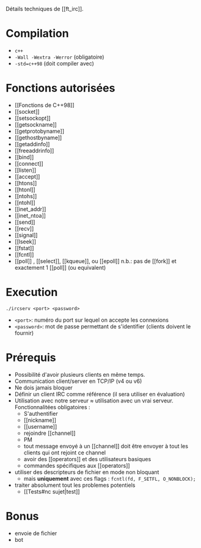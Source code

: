Détails techniques de [[ft_irc]].
# Compilation
- `c++`
- `-Wall -Wextra -Werror` (obligatoire)
- `-std=c++98` (doit compiler avec)
# Fonctions autorisées
- [[Fonctions de C++98]]
- [[socket]]
- [[setsockopt]]
- [[getsockname]]
- [[getprotobyname]]
- [[gethostbyname]]
- [[getaddinfo]]
- [[freeaddrinfo]]
- [[bind]]
- [[connect]]
- [[listen]]
- [[accept]]
- [[htons]]
- [[htonl]]
- [[ntohs]]
- [[ntohl]]
- [[inet_addr]]
- [[inet_ntoa]]
- [[send]]
- [[recv]]
- [[signal]]
- [[lseek]]
- [[fstat]]
- [[fcntl]]
- [[poll]] , [[select]], [[kqueue]], ou [[epoll]]
n.b.: pas de [[fork]] et exactement 1 [[poll]] (ou equivalent) 
# Execution
`./ircserv <port> <password>` 
- `<port>`: numéro du port sur lequel on accepte les connexions
- `<password>`: mot de passe permettant de s'identifier (clients doivent le fournir)


# Prérequis
- Possibilité d'avoir plusieurs clients en même temps.
- Communication client/server en TCP/IP (v4 ou v6)
- Ne dois jamais bloquer
- Définir un client IRC comme référence (il sera utiliser en évaluation)
- Utilisation avec notre serveur ≈ utilisation avec un vrai serveur. Fonctionnalitées obligatoires :
	- S'authentifier
	- [[nickname]]
	- [[username]]
	- rejoindre [[channel]]
	- PM
	- tout message envoyé à un [[channel]] doit être envoyer à tout les clients qui ont rejoint ce channel
	- avoir des [[operators]] et des utilisateurs basiques
	- commandes spécifiques aux [[operators]]
- utiliser des descripteurs de fichier en mode non bloquant
	- mais **uniquement** avec ces flags : `fcntl(fd, F_SETFL, O_NONBLOCK);` 
- traiter absolument tout les problemes potentiels
	- [[Tests#nc sujet|test]] 
# Bonus
- envoie de fichier
- bot